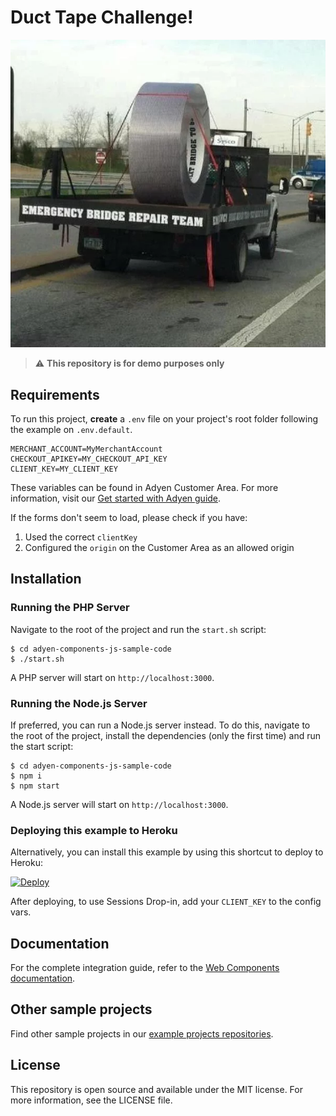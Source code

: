 # Duct Tape Challenge!

![Duct Tape Challenge!](ducttape.png)

> ⚠️ **This repository is for demo purposes only**

## Requirements

To run this project, **create** a `.env` file on your project's root folder following the example on `.env.default`.

```
MERCHANT_ACCOUNT=MyMerchantAccount
CHECKOUT_APIKEY=MY_CHECKOUT_API_KEY
CLIENT_KEY=MY_CLIENT_KEY
```

These variables can be found in Adyen Customer Area. For more information, visit our [Get started with Adyen guide](https://docs.adyen.com/get-started-with-adyen#page-introduction).

If the forms don't seem to load, please check if you have:

1. Used the correct `clientKey`
2. Configured the `origin` on the Customer Area as an allowed origin

## Installation

### Running the PHP Server

Navigate to the root of the project and run the `start.sh` script:

```
$ cd adyen-components-js-sample-code
$ ./start.sh
```

A PHP server will start on `http://localhost:3000`.

### Running the Node.js Server

If preferred, you can run a Node.js server instead.
To do this, navigate to the root of the project, install the dependencies (only the first time) and run the start script:

```
$ cd adyen-components-js-sample-code
$ npm i
$ npm start
```

A Node.js server will start on `http://localhost:3000`.

### Deploying this example to Heroku

Alternatively, you can install this example by using this shortcut to deploy to Heroku:

[![Deploy](https://www.herokucdn.com/deploy/button.svg)](https://heroku.com/deploy?template=https://github.com/Adyen/adyen-components-js-sample-code)

After deploying, to use Sessions Drop-in, add your ```CLIENT_KEY``` to the config vars.

## Documentation

For the complete integration guide, refer to the [Web Components documentation](https://docs.adyen.com/online-payments/web-components).

## Other sample projects

Find other sample projects in our [example projects repositories](https://github.com/adyen-examples).

## License

This repository is open source and available under the MIT license. For more information, see the LICENSE file.

